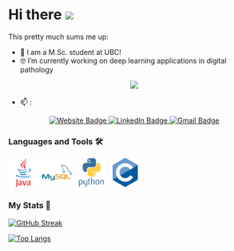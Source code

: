  <h1 >
   Hi there
   <img src="https://media.giphy.com/media/hvRJCLFzcasrR4ia7z/giphy.gif" width="30"/>
</h1>

This pretty much sums me up: 

- 🫠 I am a M.Sc. student at UBC!
- 🤓 I’m currently working on deep learning applications in digital pathology 
<div id="header" align="center">
  <img src="https://media.giphy.com/media/zN2IXI0TEnalqdlCkZ/giphy.gif" width="100"/>
</div>

- 📫 : 

<div id="badges" align="center">
 <a href="https://maedemir.github.io/">
    <img src="https://img.shields.io/badge/Website-yellow?style=for-the-badge&logo=Website&logoColor=white" alt="Website Badge"/>
  </a>
  <a href="https://www.linkedin.com/in/maedehmirzazadeh/">
    <img src="https://img.shields.io/badge/LinkedIn-blue?style=for-the-badge&logo=linkedin&logoColor=white" alt="LinkedIn Badge"/>
  </a>
  <a href="https://www.maeede.mir@gmail.com">
    <img src="https://img.shields.io/badge/Gmail-red?style=for-the-badge&logo=gmail&logoColor=white" alt="Gmail Badge"/>
  </a>
</div>


### Languages and Tools 🛠️  
<div>
  <img src="https://github.com/devicons/devicon/blob/master/icons/java/java-original-wordmark.svg" title="Java" alt="Java" width="60" height="60"/>&nbsp;
  <img src="https://github.com/devicons/devicon/blob/master/icons/mysql/mysql-original-wordmark.svg" title="MySQL"  alt="MySQL" width="60" height="60"/>&nbsp;
<img src="https://github.com/devicons/devicon/blob/master/icons/python/python-original-wordmark.svg" title="Python"  alt="Python" width="60" height="60"/>&nbsp;
 <img src="https://github.com/devicons/devicon/blob/master/icons/c/c-original.svg" title="C"  alt="C" width="60" height="60"/>&nbsp;
 
 ### My Stats 🗿
[![GitHub Streak](http://github-readme-streak-stats.herokuapp.com?user=maedemir&theme=neon-dark&background=000000)](https://git.io/streak-stats)
 
 [![Top Langs](https://github-readme-stats.vercel.app/api/top-langs/?username=maedemir&layout=compact&theme=vision-friendly-dark)](https://github.com/anuraghazra/github-readme-stats)

